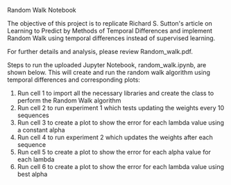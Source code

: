 Random Walk Notebook

The objective of this project is to replicate Richard S. Sutton's article on Learning to Predict by Methods of Temporal Differences and implement Random Walk using temporal differences instead of supervised learning.

For further details and analysis, please review Random_walk.pdf.

Steps to run the uploaded Jupyter Notebook, random_walk.ipynb, are shown below. This will create and run the random walk algorithm using temporal differences and corresponding plots:

1) Run cell 1 to import all the necessary libraries and create the class to perform the Random Walk algorithm
2) Run cell 2 to run experiment 1 which tests updating the weights every 10 sequences
3) Run cell 3 to create a plot to show the error for each lambda value using a constant alpha
4) Run cell 4 to run experiment 2 which updates the weights after each sequence
5) Run cell 5 to create a plot to show the error for each alpha value for each lambda
6) Run cell 6 to create a plot to show the error for each lambda value using best alpha
